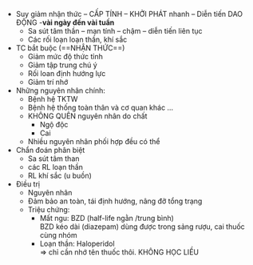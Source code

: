 - Suy giảm nhận thức – CẤP TÍNH – KHỞI PHÁT nhanh – Diễn tiến DAO ĐỘNG -**vài ngày đến vài tuần**  
	- Sa sút tâm thần – mạn tính – chậm – diễn tiến liên tục  
	- Các rối loạn loạn thần, khí sắc  
- TC bắt buộc (==NHẬN THỨC==)  
	- Giảm mức độ thức tỉnh  
	- Giảm tập trung chú ý  
	- Rối loan định hướng lực  
	- Giảm trí nhớ  
- Những nguyên nhân chính:  
	- Bệnh hệ TKTW  
	- Bệnh hệ thống toàn thân và cơ quan khác …  
	- KHÔNG QUÊN nguyên nhân do chất  
		- Ngộ độc  
		- Cai  
	- Nhiều nguyên nhân phối hợp đều có thể  
- Chẩn đoán phân biệt  
	- Sa sút tâm than  
	- các RL loạn thần  
	- RL khí sắc (u buồn)  
- Điều trị  
	- Nguyên nhân  
	- Đảm bảo an toàn, tái định hướng, nâng đỡ tổng trạng  
	- Triệu chứng:  
		- Mất ngu: BZD (half-life ngằn /trung bình)  
			BZD kéo dài (diazepam) dùng được trong sảng rượu, cai thuốc cùng nhóm  
		- Loạn thần: Haloperidol  
		=> chỉ cần nhớ tên thuốc thôi. KHÔNG HỌC LIỀU  
  
